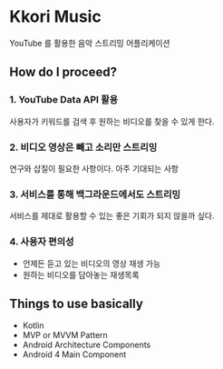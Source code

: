 # Kkori Music

YouTube 를 활용한 음악 스트리밍 어플리케이션  

## How do I proceed?

### 1. YouTube Data API 활용

사용자가 키워드를 검색 후 원하는 비디오를 찾을 수 있게 한다.

### 2. 비디오 영상은 빼고 소리만 스트리밍

연구와 삽질이 필요한 사항이다.
아주 기대되는 사항

### 3. 서비스를 통해 백그라운드에서도 스트리밍

서비스를 제대로 활용할 수 있는 좋은 기회가 되지 않을까 싶다.

### 4. 사용자 편의성 

* 언제든 듣고 있는 비디오의 영상 재생 가능
* 원하는 비디오를 담아놓는 재생목록

## Things to use basically
* Kotlin
* MVP or MVVM Pattern
* Android Architecture Components
* Android 4 Main Component
